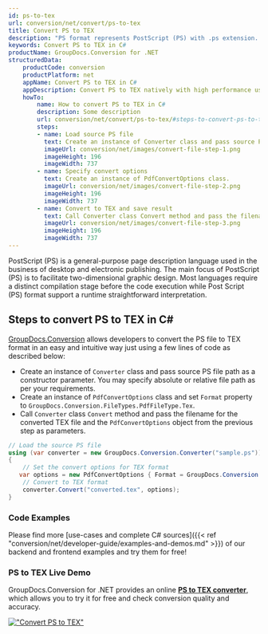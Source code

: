 ```yaml
---
id: ps-to-tex
url: conversion/net/convert/ps-to-tex
title: Convert PS to TEX
description: "PS format represents PostScript (PS) with .ps extension. Learn how to convert PS to TEX file programmatically in C# language using GroupDocs.Conversion for .NET library."
keywords: Convert PS to TEX in C#
productName: GroupDocs.Conversion for .NET
structuredData:
    productCode: conversion
    productPlatform: net
    appName: Convert PS to TEX in C#
    appDescription: Convert PS to TEX natively with high performance using C# language and server side GroupDocs.Conversion for .NET APIs, without the use of any software like Microsoft or Open Office.
    howTo:
        name: How to convert PS to TEX in C# 
        description: Some description
        url: conversion/net/convert/ps-to-tex/#steps-to-convert-ps-to-tex-in-c
        steps:
        - name: Load source PS file 
          text: Create an instance of Converter class and pass source PS file path as a constructor parameter. You may specify absolute or relative file path as per your requirements. 
          imageUrl: conversion/net/images/convert-file-step-1.png
          imageHeight: 196
          imageWidth: 737
        - name: Specify convert options 
          text: Create an instance of PdfConvertOptions class.
          imageUrl: conversion/net/images/convert-file-step-2.png
          imageHeight: 196
          imageWidth: 737
        - name: Convert to TEX and save result 
          text: Call Converter class Convert method and pass the filename for the converted HTML file and the PdfConvertOptions object from the previous step as parameters.
          imageUrl: conversion/net/images/convert-file-step-3.png
          imageHeight: 196
          imageWidth: 737
---
```


PostScript (PS) is a general-purpose page description language used in the business of desktop and electronic publishing. The main focus of PostScript (PS) is to facilitate two-dimensional graphic design. Most languages require a distinct compilation stage before the code execution while Post Script (PS) format support a runtime straightforward interpretation.

## Steps to convert PS to TEX in C#

[GroupDocs.Conversion](https://products.groupdocs.com/conversion/net) allows developers to convert the PS file to TEX format in an easy and intuitive way just using a few lines of code as described below:

* Create an instance of `Converter` class and pass source PS file path as a constructor parameter. You may specify absolute or relative file path as per your requirements. 
* Create an instance of `PdfConvertOptions` class and set `Format` property to `GroupDocs.Conversion.FileTypes.PdfFileType.Tex`.
* Call `Converter` class `Convert` method and pass the filename for the converted TEX file and the `PdfConvertOptions` object from the previous step as parameters.

```csharp
// Load the source PS file
using (var converter = new GroupDocs.Conversion.Converter("sample.ps"))
{
    // Set the convert options for TEX format
   var options = new PdfConvertOptions { Format = GroupDocs.Conversion.FileTypes.PdfFileType.Tex };
    // Convert to TEX format
    converter.Convert("converted.tex", options);
}
```

### Code Examples

Please find more [use-cases and complete C# sources]({{< ref "conversion/net/developer-guide/examples-and-demos.md" >}}) of our backend and frontend examples and try them for free!

### PS to TEX Live Demo

GroupDocs.Conversion for .NET provides an online [**PS to TEX converter**](https://products.groupdocs.app/conversion/ps-to-tex), which allows you to try it for free and check conversion quality and accuracy.

[!["Convert PS to TEX"](conversion/net/images/convert-to-tex/convert-ps-to-tex.png)](https://products.groupdocs.app/conversion/ps-to-tex)